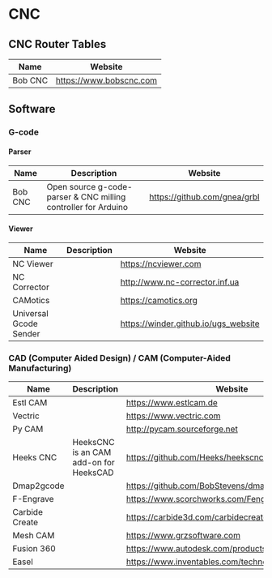 # CNC

## CNC Router Tables

| Name    | Website                 |
| ------- | ----------------------- |
| Bob CNC | https://www.bobscnc.com |

## Software

### G-code

#### Parser

| Name    | Description                                                    | Website                      |
| ------- | -------------------------------------------------------------- | ---------------------------- |
| Bob CNC | Open source g-code-parser & CNC milling controller for Arduino | https://github.com/gnea/grbl |

#### Viewer

| Name                   | Description                        | Website                      |
| ---------------------- | ---------------------------------- | ---------------------------- |
| NC Viewer              |                                    | https://ncviewer.com         |
| NC Corrector           |                                    | http://www.nc-corrector.inf.ua |
| CAMotics               |                                    | https://camotics.org |
| Universal Gcode Sender |                                    | https://winder.github.io/ugs_website |

### CAD (Computer Aided Design) / CAM (Computer-Aided Manufacturing)

| Name           | Description                            | Website                      |
| -------------- | -------------------------------------- | ---------------------------- |
| Estl CAM       |                                        | https://www.estlcam.de  |
| Vectric        |                                        | https://www.vectric.com |
| Py CAM         |                                        | http://pycam.sourceforge.net |
| Heeks CNC      | HeeksCNC is an CAM add-on for HeeksCAD | https://github.com/Heeks/heekscnc |
| Dmap2gcode     |                                        | https://github.com/BobStevens/dmap2gcode |
| F-Engrave      |                                        | https://www.scorchworks.com/Fengrave/fengrave.html |
| Carbide Create |                                        | https://carbide3d.com/carbidecreate |
| Mesh CAM       |                                        | https://www.grzsoftware.com |
| Fusion 360     |                                        | https://www.autodesk.com/products/fusion-360 |
| Easel          |                                        | https://www.inventables.com/technologies/easel |

